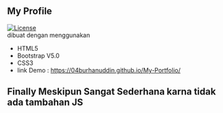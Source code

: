 ## My Profile
[![License](https://img.shields.io/badge/License-BSD%202--Clause-orange.svg)](https://opensource.org/licenses/BSD-2-Clause)<br>
dibuat dengan menggunakan
- HTML5
- Bootstrap V5.0
- CSS3
- link Demo : https://04burhanuddin.github.io/My-Portfolio/
## Finally Meskipun Sangat Sederhana karna tidak ada tambahan JS